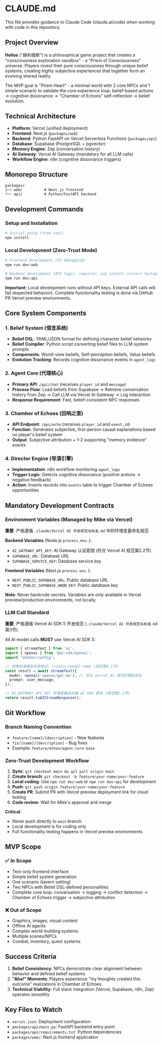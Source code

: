 # CLAUDE.md

This file provides guidance to Claude Code (claude.ai/code) when working with code in this repository.

## Project Overview

**Helios** ("赫利俄斯") is a philosophical game project that creates a "consciousness exploration sandbox" - a "Prism of Consciousness" universe. Players invest their pure consciousness through unique belief systems, creating highly subjective experiences that together form an evolving shared reality.

The MVP goal is "Prism Heart" - a minimal world with 2 core NPCs and 1 simple scenario to validate the core experience loop: belief-based actions → cognitive dissonance → "Chamber of Echoes" self-reflection → belief evolution.

## Technical Architecture

- **Platform**: Vercel (unified deployment)
- **Frontend**: Next.js (`packages/web`)
- **Backend**: Python FastAPI on Vercel Serverless Functions (`packages/api`)
- **Database**: Supabase (PostgreSQL + pgvector)
- **Memory Engine**: Zep (conversation history)
- **AI Gateway**: Vercel AI Gateway (mandatory for all LLM calls)
- **Workflow Engine**: n8n (cognitive dissonance triggers)

## Monorepo Structure

```
packages/
├── web/          # Next.js frontend
└── api/          # Python/FastAPI backend
```

## Development Commands

### Setup and Installation
```bash
# Initial setup (from root)
npm install
```

### Local Development (Zero-Trust Mode)
```bash
# Frontend development (UI debugging)
npm run dev:web

# Backend development (API logic, requires: pip install uvicorn fastapi)
npm run dev:api
```

**Important**: Local development runs without API keys. External API calls will fail (expected behavior). Complete functionality testing is done via GitHub PR Vercel preview environments.

## Core System Components

### 1. Belief System (信念系统)
- **Belief DSL**: YAML/JSON format for defining character belief networks
- **Belief Compiler**: Python script converting belief files to LLM system prompts
- **Components**: World-view beliefs, Self-perception beliefs, Value beliefs
- **Evolution Tracking**: Records cognitive dissonance events in `agent_logs`

### 2. Agent Core (代理核心)
- **Primary API**: `/api/chat` (receives `player_id` and `message`)
- **Process Flow**: Load beliefs from Supabase → Retrieve conversation history from Zep → Call LLM via Vercel AI Gateway → Log interaction
- **Response Requirement**: Fast, belief-consistent NPC responses

### 3. Chamber of Echoes (回响之室)
- **API Endpoint**: `/api/echo` (receives `player_id` and `event_id`)
- **Function**: Generates subjective, first-person causal explanations based on player's belief system
- **Output**: Subjective attribution + 1-2 supporting "memory evidence" events

### 4. Director Engine (导演引擎)
- **Implementation**: n8n workflow monitoring `agent_logs`
- **Trigger Logic**: Detects cognitive dissonance (positive actions → negative feedback)
- **Action**: Inserts records into `events` table to trigger Chamber of Echoes opportunities

## Mandatory Development Contracts

### Environment Variables (Managed by Mike via Vercel)
**重要**: 严格遵循 `.claude/Vercel AI 开发规范与标准.md` 中的环境变量命名规范

**Backend Variables** (Node.js `process.env.`):
- `AI_GATEWAY_API_KEY`: AI Gateway 认证密钥 (符合 Vercel AI 规范第2.2节)
- `SUPABASE_URL`: Database URL
- `SUPABASE_SERVICE_KEY`: Database service key

**Frontend Variables** (Next.js `process.env.`):
- `NEXT_PUBLIC_SUPABASE_URL`: Public database URL
- `NEXT_PUBLIC_SUPABASE_ANON_KEY`: Public database key

**Note**: Never hardcode secrets. Variables are only available in Vercel preview/production environments, not locally.

### LLM Call Standard
**重要**: 严格遵循 Vercel AI SDK 5 开发规范 (`.claude/Vercel AI 开发规范与标准.md` 第3节)

All AI model calls **MUST** use Vercel AI SDK 5:

```typescript
import { streamText } from 'ai';
import { openai } from '@ai-sdk/openai';
import 'dotenv/config';

// 使用标准模型名称格式: creator/model-name (规范第4.1节)
const result = await streamText({
  model: openai('openai/gpt-4o'), // 符合 Vercel AI 规范的模型命名
  prompt: user_message,
});

// AI_GATEWAY_API_KEY 环境变量自动被 AI SDK 使用 (规范第2.2节)
return result.toAIStreamResponse();
```

## Git Workflow

### Branch Naming Convention
- `feature/[name]/[description]` - New features
- `fix/[name]/[description]` - Bug fixes
- Example: `feature/ethan/agent-core-base`

### Zero-Trust Development Workflow
1. **Sync**: `git checkout main && git pull origin main`
2. **Create branch**: `git checkout -b feature/your-name/your-feature`
3. **Local coding**: Use `npm run dev:web` or `npm run dev:api` for development
4. **Push**: `git push origin feature/your-name/your-feature`
5. **Create PR**: Submit PR with Vercel preview deployment link for cloud testing
6. **Code review**: Wait for Mike's approval and merge

**Critical**: 
- Never push directly to `main` branch
- Local development is for coding only
- Full functionality testing happens in Vercel preview environments

## MVP Scope

### ✅ In Scope
- Text-only frontend interface
- Simple belief system generation
- One scenario (tavern setting)
- Two NPCs with Belief DSL-defined personalities
- Complete core loop: conversation → logging → conflict detection → Chamber of Echoes trigger → subjective attribution

### ❌ Out of Scope
- Graphics, images, visual content
- Offline AI agents
- Complex world-building systems
- Multiple scenes/NPCs
- Combat, inventory, quest systems

## Success Criteria

1. **Belief Consistency**: NPCs demonstrate clear alignment between behavior and defined belief systems
2. **"Aha!" Moments**: Players experience "my thoughts created this outcome" realizations in Chamber of Echoes
3. **Technical Viability**: Full stack integration (Vercel, Supabase, n8n, Zep) operates smoothly

## Key Files to Watch

- `vercel.json`: Deployment configuration
- `packages/api/main.py`: FastAPI backend entry point
- `packages/api/requirements.txt`: Python dependencies
- `packages/web/`: Next.js frontend application